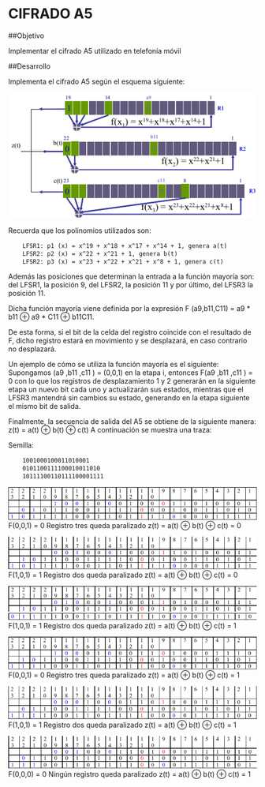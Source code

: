 
# CIFRADO A5

##Objetivo

Implementar el cifrado A5 utilizado en telefonía móvil


##Desarrollo

Implementa el cifrado A5 según el esquema siguiente:

![Esquema](images/img01.png)

Recuerda que los polinomios utilizados son:

```
    LFSR1: p1 (x) = x^19 + x^18 + x^17 + x^14 + 1, genera a(t)
    LFSR2: p2 (x) = x^22 + x^21 + 1, genera b(t)
    LFSR2: p3 (x) = x^23 + x^22 + x^21 + x^8 + 1, genera c(t)
```
Además las posiciones que determinan la entrada a la función mayoría son: del LFSR1, la posición 9, del LFSR2, la posición 11 y por
último, del LFSR3 la posición 11.

Dicha función mayoría viene definida por la expresión F (a9,b11,C11) = a9 * b11 ⊕ a9 * C11 ⊕ b11C11.

De esta forma, si el bit de la celda del registro coincide con el resultado de F, dicho registro estará en movimiento y se desplazará, en caso
contrario no desplazará.

Un ejemplo de cómo se utiliza la función mayoría es el siguiente:
Supongamos (a9 ,b11 ,c11 ) = (0,0,1) en la etapa i, entonces F(a9 ,b11 ,c11 ) = 0 con lo que los registros de desplazamiento 1 y 2 generarán en la
siguiente etapa un nuevo bit cada uno y actualizarán sus estados, mientras que el LFSR3 mantendrá sin cambios su estado, generando en
la etapa siguiente el mismo bit de salida.

Finalmente, la secuencia de salida del A5 se obtiene de la siguiente manera: z(t) = a(t) ⊕ b(t) ⊕ c(t)
A continuación se muestra una traza:

Semilla:
```
	1001000100011010001
    0101100111100010011010
    10111100110111100001111
```

![iteracion1](images/img02.png)
F(0,0,1) = 0 Registro tres queda paralizado
z(t) = a(t) ⊕ b(t) ⊕ c(t) = 0

![iteracion2](images/img03.png)
F(1,0,1) = 1 Registro dos queda paralizado
z(t) = a(t) ⊕ b(t) ⊕ c(t) = 0

![iteracion3](images/img04a.png)
![iteracion3](images/img04b.png)
F(1,0,1) = 1 Registro dos queda paralizado
z(t) = a(t) ⊕ b(t) ⊕ c(t) = 1

![iteracion4](images/img05.png)
F(0,0,1) = 0 Registro tres queda paralizado
z(t) = a(t) ⊕ b(t) ⊕ c(t) = 1

![iteracion5](images/img06.png)
F(1,0,1) = 1 Registro dos queda paralizado
z(t) = a(t) ⊕ b(t) ⊕ c(t) = 1

![iteracion6](images/img07.png)
F(0,0,0) = 0 Ningún registro queda paralizado
z(t) = a(t) ⊕ b(t) ⊕ c(t) = 1



